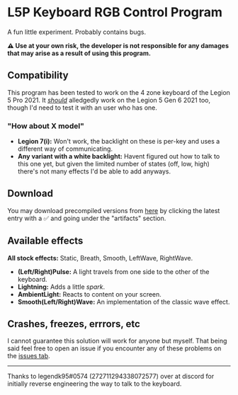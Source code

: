 # L5P Keyboard RGB Control Program

A fun little experiment. Probably contains bugs.

**⚠️ Use at your own risk, the developer is not responsible for any damages that may arise as a result of using this program.**

## Compatibility
This program has been tested to work on the 4 zone keyboard of the Legion 5 Pro 2021. It [*should*](https://www.reddit.com/r/LenovoLegion/comments/panu9f/progress_update_on_effects_d/haf346a?utm_source=share&utm_medium=web2x&context=3) alledgedly work on the Legion 5 Gen 6 2021 too, though I'd need to test it with an user who has one.

### "How about X model"
- **Legion 7(i):** Won't work, the backlight on these is per-key and uses a different way of communicating.
- **Any variant with a white backlight:** Havent figured out how to talk to this one yet, but given the limited number of states (off,  low, high) there's not many effects I'd be able to add anyways.

## Download

You may download precompiled versions from [here](https://github.com/4JX/L5P-Keyboard-RGB/actions/workflows/release-rust.yml) by clicking the latest entry with a ✅ and going under the "artifacts" section.

## Available effects

**All stock effects:** Static, Breath, Smooth, LeftWave, RightWave.

- **(Left/Right)Pulse:** A light travels from one side to the other of the keyboard.
- **Lightning:** Adds a little _spark_.
- **AmbientLight:** Reacts to content on your screen.
- **Smooth(Left/Right)Wave:** An implementation of the classic wave effect.

## Crashes, freezes, errrors, etc
I cannot guarantee this solution will work for anyone but myself. That being said feel free to open an issue if you encounter any of these problems on the [issues tab](https://github.com/4JX/L5P-Keyboard-RGB/issues).

---

Thanks to legendk95#0574 (272711294338072577) over at discord for initially reverse engineering the way to talk to the keyboard.

